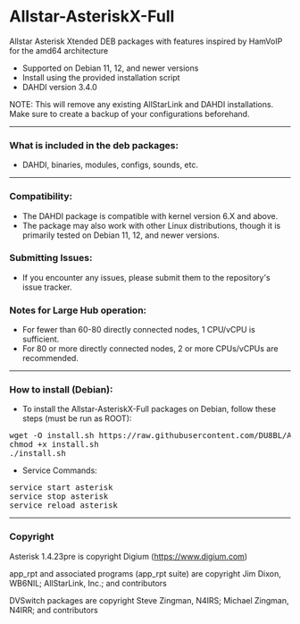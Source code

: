 # Allstar-AsteriskX-Full
Allstar Asterisk Xtended DEB packages with features inspired by HamVoIP for the amd64 architecture
* Supported on Debian 11, 12, and newer versions
* Install using the provided installation script
* DAHDI version 3.4.0

NOTE: This will remove any existing AllStarLink and DAHDI installations. Make sure to create a backup of your configurations beforehand.

-----------------------------------------------------------

### What is included in the deb packages:

* DAHDI, binaries, modules, configs, sounds, etc.

-----------------------------------------------------------

### Compatibility:

* The DAHDI package is compatible with kernel version 6.X and above.
* The package may also work with other Linux distributions, though it is primarily tested on Debian 11, 12, and newer versions.

### Submitting Issues:

* If you encounter any issues, please submit them to the repository's issue tracker.

### Notes for Large Hub operation:

* For fewer than 60-80 directly connected nodes, 1 CPU/vCPU is sufficient.
* For 80 or more directly connected nodes, 2 or more CPUs/vCPUs are recommended.

-----------------------------------------------------------

### How to install (Debian):

* To install the Allstar-AsteriskX-Full packages on Debian, follow these steps (must be run as ROOT):

<pre>
wget -O install.sh https://raw.githubusercontent.com/DU8BL/Allstar-AsteriskX-Full/main/install.sh
chmod +x install.sh
./install.sh
</pre>

* Service Commands:

<pre>
service start asterisk
service stop asterisk
service reload asterisk
</pre>

-----------------------------------------------------------

### Copyright

Asterisk 1.4.23pre is copyright Digium (https://www.digium.com)

app_rpt and associated programs (app_rpt suite) are copyright Jim Dixon, WB6NIL; AllStarLink, Inc.; and contributors

DVSwitch packages are copyright Steve Zingman, N4IRS; Michael Zingman, N4IRR; and contributors
